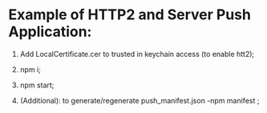 # Example of HTTP2 and Server Push Application:

1. Add LocalCertificate.cer to trusted in keychain access (to enable htt2);

2. npm i;

3. npm start;

4. (Additional): to generate/regenerate push_manifest.json -npm manifest ;
